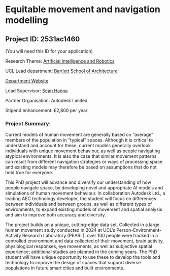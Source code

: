 # Equitable movement and navigation modelling

## Project ID: **2531ac1460**
(You will need this ID for your application)

Research Theme: [Artificial Intelligence and Robotics](../themes/artificial-intelligence-and-robotics.md)

UCL Lead department: [Bartlett School of Architecture](../departments/bartlett-school-of-architecture.md)

[Department Website](https://www.ucl.ac.uk/bartlett/architecture)

Lead Supervisor: [Sean Hanna](https://profiles.ucl.ac.uk/9998)

Partner Organisation: Autodesk Limited

Stipend enhancement: £2,800 per year

### Project Summary:

Current models of human movement are generally based on “average” members of the population in "typical” spaces. Although it is critical to understand and account for these, current models generally overlook individuals with unique movement behaviour, as well as people navigating atypical environments. It is also the case that similar movement patterns can result from different navigation strategies or ways of processing space and existing models may therefore be based on assumptions that do not hold true for everyone. 
 
This PhD project will advance and diversify our understanding of how people navigate space, by developing novel and appropriate AI models and simulations of human movement behaviour. In collaboration Autodesk Ltd., a leading AEC technology developer, the student will focus on differences between individuals and between groups, as well as different types of environments, to expand existing models of movement and spatial analysis and aim to improve both accuracy and diversity.  
 
The project builds on a unique, cutting-edge data set. Collected in a large human movement study conducted in 2024 at UCL’s Person-Environment-Activity Research Laboratory (PEARL), over 100 people were tracked in a controlled environment and data collected of their movement, brain activity, physiological responses, eye movements, as well as subjective spatial experience; additional studies are planned in the coming years. The PhD student will have unique opportunity to use these to develop the tools and technology to improve the design of spaces that support diverse populations in future smart cities and built environments.
